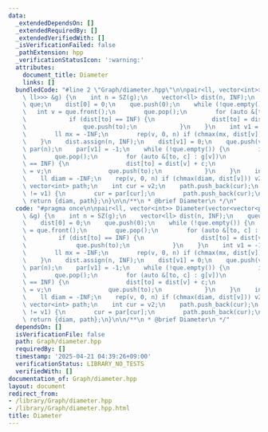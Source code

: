```yaml
---
data:
  _extendedDependsOn: []
  _extendedRequiredBy: []
  _extendedVerifiedWith: []
  _isVerificationFailed: false
  _pathExtension: hpp
  _verificationStatusIcon: ':warning:'
  attributes:
    document_title: Diameter
    links: []
  bundledCode: "#line 2 \"Graph/diameter.hpp\"\n\npair<ll, vector<int>> Diameter(vector<vector<pair<int,\
    \ ll>>> &g) {\n    int n = SZ(g);\n    vector<ll> dist(n, INF);\n    queue<int>\
    \ que;\n    dist[0] = 0;\n    que.push(0);\n    while (!que.empty()) {\n     \
    \   int v = que.front();\n        que.pop();\n        for (auto &[to, c] : g[v])\n\
    \            if (dist[to] == INF) {\n                dist[to] = dist[v] + c;\n\
    \                que.push(to);\n            }\n    }\n    int v1 = -1;\n    {\n\
    \        ll mx = -INF;\n        rep(v, 0, n) if (chmax(mx, dist[v])) v1 = v;\n\
    \    }\n    dist.assign(n, INF);\n    dist[v1] = 0;\n    que.push(v1);\n    vector<int>\
    \ par(n);\n    par[v1] = -1;\n    while (!que.empty()) {\n        int v = que.front();\n\
    \        que.pop();\n        for (auto &[to, c] : g[v])\n            if (dist[to]\
    \ == INF) {\n                dist[to] = dist[v] + c;\n                par[to]\
    \ = v;\n                que.push(to);\n            }\n    }\n    int v2 = -1;\n\
    \    ll diam = -INF;\n    rep(v, 0, n) if (chmax(diam, dist[v])) v2 = v;\n   \
    \ vector<int> path;\n    int cur = v2;\n    path.push_back(cur);\n    while (cur\
    \ != v1) {\n        cur = par[cur];\n        path.push_back(cur);\n    }\n   \
    \ return {diam, path};\n}\n\n/**\n * @brief Diameter\n */\n"
  code: "#pragma once\n\npair<ll, vector<int>> Diameter(vector<vector<pair<int, ll>>>\
    \ &g) {\n    int n = SZ(g);\n    vector<ll> dist(n, INF);\n    queue<int> que;\n\
    \    dist[0] = 0;\n    que.push(0);\n    while (!que.empty()) {\n        int v\
    \ = que.front();\n        que.pop();\n        for (auto &[to, c] : g[v])\n   \
    \         if (dist[to] == INF) {\n                dist[to] = dist[v] + c;\n  \
    \              que.push(to);\n            }\n    }\n    int v1 = -1;\n    {\n\
    \        ll mx = -INF;\n        rep(v, 0, n) if (chmax(mx, dist[v])) v1 = v;\n\
    \    }\n    dist.assign(n, INF);\n    dist[v1] = 0;\n    que.push(v1);\n    vector<int>\
    \ par(n);\n    par[v1] = -1;\n    while (!que.empty()) {\n        int v = que.front();\n\
    \        que.pop();\n        for (auto &[to, c] : g[v])\n            if (dist[to]\
    \ == INF) {\n                dist[to] = dist[v] + c;\n                par[to]\
    \ = v;\n                que.push(to);\n            }\n    }\n    int v2 = -1;\n\
    \    ll diam = -INF;\n    rep(v, 0, n) if (chmax(diam, dist[v])) v2 = v;\n   \
    \ vector<int> path;\n    int cur = v2;\n    path.push_back(cur);\n    while (cur\
    \ != v1) {\n        cur = par[cur];\n        path.push_back(cur);\n    }\n   \
    \ return {diam, path};\n}\n\n/**\n * @brief Diameter\n */"
  dependsOn: []
  isVerificationFile: false
  path: Graph/diameter.hpp
  requiredBy: []
  timestamp: '2025-04-21 04:39:26+09:00'
  verificationStatus: LIBRARY_NO_TESTS
  verifiedWith: []
documentation_of: Graph/diameter.hpp
layout: document
redirect_from:
- /library/Graph/diameter.hpp
- /library/Graph/diameter.hpp.html
title: Diameter
---
```

